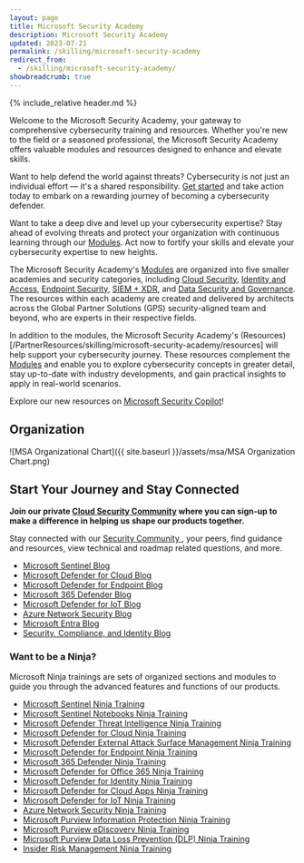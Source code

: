 ```yaml
---
layout: page
title: Microsoft Security Academy
description: Microsoft Security Academy
updated: 2023-07-21
permalink: /skilling/microsoft-security-academy
redirect_from:
  - /skilling/microsoft-security-academy/
showbreadcrumb: true
---
```


{% include_relative header.md %}

Welcome to the Microsoft Security Academy, your gateway to comprehensive cybersecurity training and resources. Whether you're new to the field or a seasoned professional, the Microsoft Security Academy offers valuable modules and resources designed to enhance and elevate skills.

Want to help defend the world against threats? Cybersecurity is not just an individual effort — it's a shared responsibility. [Get started](/PartnerResources/skilling/microsoft-security-academy/start) and take action today to embark on a rewarding journey of becoming a cybersecurity defender.

Want to take a deep dive and level up your cybersecurity expertise? Stay ahead of evolving threats and protect your organization with continuous learning through our [Modules](/PartnerResources/skilling/microsoft-security-academy/modules). Act now to fortify your skills and elevate your cybersecurity expertise to new heights.

The Microsoft Security Academy's [Modules](/PartnerResources/skilling/microsoft-security-academy/modules) are organized into five smaller academies and security categories, including [Cloud Security](/PartnerResources/skilling/microsoft-security-academy/cloud-security), [Identity and Access](/PartnerResources/skilling/microsoft-security-academy/identity-access), [Endpoint Security](/PartnerResources/skilling/microsoft-security-academy/endpoint-security), [SIEM + XDR](/PartnerResources/skilling/microsoft-security-academy/siem-xdr), and [Data Security and Governance](/PartnerResources/skilling/microsoft-security-academy/risk-mgmt). The resources within each academy are created and delivered by architects across the Global Partner Solutions (GPS) security-aligned team and beyond, who are experts in their respective fields.

In addition to the modules, the Microsoft Security Academy's (Resources)[/PartnerResources/skilling/microsoft-security-academy/resources] will help support your cybersecurity journey. These resources complement the [Modules](/PartnerResources/skilling/microsoft-security-academy/modules) and enable you to explore cybersecurity concepts in greater detail, stay up-to-date with industry developments, and gain practical insights to apply in real-world scenarios.

Explore our new resources on [Microsoft Security Copilot](/security/microsoft-security-academy/microsoft-security-copilot)!

## Organization
![MSA Organizational Chart]({{ site.baseurl }}/assets/msa/MSA Organization Chart.png)


## Start Your Journey and Stay Connected
 
**Join our private [Cloud Security Community](https://aka.ms/PrSecCom) where you can sign-up to make a difference in helping us shape our products together.**

 Stay connected with our [Security Community ](https://techcommunity.microsoft.com/t5/security-compliance-and-identity/join-our-security-community/ba-p/927888), your peers, find guidance and resources, view technical and roadmap related questions, and more.

* [Microsoft Sentinel Blog](https://techcommunity.microsoft.com/t5/microsoft-sentinel-blog/bg-p/MicrosoftSentinelBlog)
* [Microsoft Defender for Cloud Blog](https://techcommunity.microsoft.com/t5/microsoft-defender-for-cloud/bg-p/MicrosoftDefenderCloudBlog)
* [Microsoft Defender for Endpoint Blog](https://techcommunity.microsoft.com/t5/microsoft-defender-for-endpoint/bg-p/MicrosoftDefenderATPBlog)
* [Microsoft 365 Defender Blog](https://techcommunity.microsoft.com/t5/microsoft-365-defender-blog/bg-p/MicrosoftThreatProtectionBlog)
* [Microsoft Defender for IoT Blog](https://techcommunity.microsoft.com/t5/microsoft-defender-for-iot-blog/bg-p/MicrosoftDefenderIoTBlog)
* [Azure Network Security Blog](https://techcommunity.microsoft.com/t5/azure-network-security-blog/bg-p/AzureNetworkSecurityBlog)
* [Microsoft Entra Blog](https://techcommunity.microsoft.com/t5/microsoft-entra-azure-ad-blog/bg-p/Identity)
* [Security, Compliance, and Identity Blog](https://techcommunity.microsoft.com/t5/security-compliance-and-identity/bg-p/MicrosoftSecurityandCompliance)

### Want to be a Ninja?

Microsoft Ninja trainings are sets of organized sections and modules to guide you through the advanced features and functions of our products.

* [Microsoft Sentinel Ninja Training](https://techcommunity.microsoft.com/t5/microsoft-sentinel-blog/become-a-microsoft-sentinel-ninja-the-complete-level-400/ba-p/1246310)
* [Microsoft Sentinel Notebooks Ninja Training](https://techcommunity.microsoft.com/t5/microsoft-sentinel-blog/becoming-a-microsoft-sentinel-notebooks-ninja-the-series/ba-p/2693491)
* [Microsoft Defender Threat Intelligence Ninja Training](https://techcommunity.microsoft.com/t5/microsoft-defender-threat/become-a-microsoft-defender-threat-intelligence-ninja-the/ba-p/3656965)
* [Microsoft Defender for Cloud Ninja Training](https://techcommunity.microsoft.com/t5/microsoft-defender-for-cloud/become-a-microsoft-defender-for-cloud-ninja/ba-p/1608761)
* [Microsoft Defender External Attack Surface Management Ninja Training](https://techcommunity.microsoft.com/t5/microsoft-defender-external/become-a-microsoft-defender-external-attack-surface-management/ba-p/3743985)
* [Microsoft Defender for Endpoint Ninja Training](https://techcommunity.microsoft.com/t5/microsoft-defender-for-endpoint/become-a-microsoft-defender-for-endpoint-ninja/ba-p/1515647)
* [Microsoft 365 Defender Ninja Training](https://techcommunity.microsoft.com/t5/microsoft-365-defender-blog/become-a-microsoft-365-defender-ninja/ba-p/1789376)
* [Microsoft Defender for Office 365 Ninja Training](https://techcommunity.microsoft.com/t5/microsoft-defender-for-office/become-a-microsoft-defender-for-office-365-ninja/ba-p/2187392)
* [Microsoft Defender for Identity Ninja Training](https://techcommunity.microsoft.com/t5/security-compliance-and-identity/microsoft-defender-for-identity-ninja-training/ba-p/2117904?WT.mc_id=m365-0000-rotrent)
* [Microsoft Defender for Cloud Apps Ninja Training](https://techcommunity.microsoft.com/t5/security-compliance-and-identity/microsoft-defender-for-cloud-apps-ninja-training-june-2022/ba-p/2751518)
* [Microsoft Defender for IoT Ninja Training](https://techcommunity.microsoft.com/t5/microsoft-defender-for-iot-blog/microsoft-defender-for-iot-ninja-training/ba-p/2428899?WT.mc_id=m365-0000-rotrent)
* [Azure Network Security Ninja Training](https://techcommunity.microsoft.com/t5/azure-network-security-blog/azure-network-security-ninja-training/ba-p/2356101)
* [Microsoft Purview Information Protection Ninja Training](https://techcommunity.microsoft.com/t5/security-compliance-and-identity/the-microsoft-purview-information-protection-ninja-training-is/ba-p/2887478?WT.mc_id=m365-0000-rotrent)
* [Microsoft Purview eDiscovery Ninja Training](https://techcommunity.microsoft.com/t5/security-compliance-and-identity/become-a-microsoft-purview-ediscovery-ninja/ba-p/2793108)
* [Microsoft Purview Data Loss Prevention (DLP) Ninja Training](https://techcommunity.microsoft.com/t5/security-compliance-and-identity/the-microsoft-purview-data-loss-prevention-ninja-training-is/ba-p/3659015)
* [Insider Risk Management Ninja Training](https://techcommunity.microsoft.com/t5/security-compliance-and-identity/become-an-insider-risk-management-ninja/ba-p/3282306)